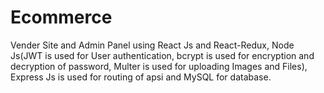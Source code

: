 <h1>Ecommerce</h1>

<p>
Vender Site and Admin Panel using React Js and React-Redux, Node Js(JWT is used for User authentication, bcrypt is used for encryption and decryption of password, Multer is used for uploading Images and Files), Express Js is used for routing of apsi and MySQL for database. 
</p>
